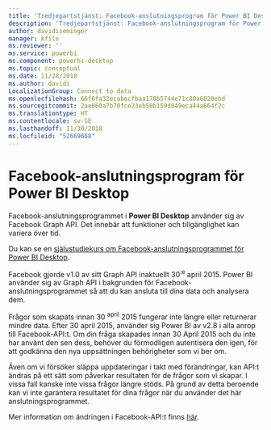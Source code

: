 ```yaml
---
title: 'Tredjepartstjänst: Facebook-anslutningsprogram för Power BI Desktop'
description: 'Tredjepartstjänst: Facebook-anslutningsprogram för Power BI Desktop'
author: davidiseminger
manager: kfile
ms.reviewer: ''
ms.service: powerbi
ms.component: powerbi-desktop
ms.topic: conceptual
ms.date: 11/28/2018
ms.author: davidi
LocalizationGroup: Connect to data
ms.openlocfilehash: 66f6fa32ecabecfbaa178b5744e71c80a6020ebd
ms.sourcegitcommit: 2ae660a7b70fce23eb58b159d049eca44a664f2c
ms.translationtype: HT
ms.contentlocale: sv-SE
ms.lasthandoff: 11/30/2018
ms.locfileid: "52669668"
---
```

# <a name="facebook-connector-for-power-bi-desktop"></a>Facebook-anslutningsprogram för Power BI Desktop
Facebook-anslutningsprogrammet i **Power BI Desktop** använder sig av Facebook Graph API. Det innebär att funktioner och tillgänglighet kan variera över tid.

Du kan se en [självstudiekurs om Facebook-anslutningsprogrammet för Power BI Desktop](desktop-tutorial-facebook-analytics.md).

Facebook gjorde v1.0 av sitt Graph API inaktuellt 30<sup>:e</sup> april 2015. Power BI använder sig av Graph API i bakgrunden för Facebook-anslutningsprogrammet så att du kan ansluta till dina data och analysera dem.

Frågor som skapats innan 30 <sup>april</sup> 2015 fungerar inte längre eller returnerar mindre data. Efter 30 april<sup></sup> 2015, använder sig Power BI av v2.8 i alla anrop till Facebook-API:t. Om din fråga skapades innan 30 April 2015 och du inte har använt den sen dess, behöver du förmodligen autentisera den igen, för att godkänna den nya uppsättningen behörigheter som vi ber om.

Även om vi försöker släppa uppdateringar i takt med förändringar, kan API:t ändras på ett sätt som påverkar resultaten för de frågor som vi skapar. I vissa fall kanske inte vissa frågor längre stöds. På grund av detta beroende kan vi inte garantera resultatet för dina frågor när du använder det här anslutningsprogrammet.

Mer information om ändringen i Facebook-API:t finns [här](https://developers.facebook.com/docs/apps/changelog#v2_0).

